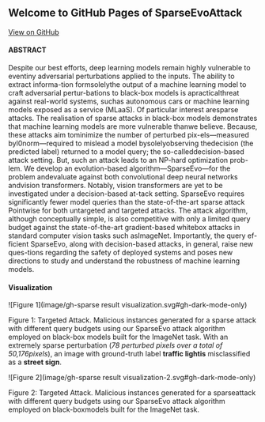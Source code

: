 ## Welcome to GitHub Pages of SparseEvoAttack

[View on GitHub](https://github.com/SparseEvoAttack/SparseEvoAttack.github.io/blob/main/index.md) 

#### ABSTRACT

Despite our best efforts, deep learning models remain highly vulnerable to eventiny adversarial perturbations applied to the inputs. The ability to extract informa-tion formsolelythe output of a machine learning model to craft adversarial pertur-bations to black-box models is apracticalthreat against real-world systems, suchas autonomous cars or machine learning models exposed as a service (MLaaS). Of particular interest aresparse attacks. The realisation of sparse attacks in black-box models demonstrates that machine learning models are more vulnerable thanwe believe.  Because, these attacks aim tominimize the number of perturbed pix-els—measured byl0norm—required to mislead a model bysolelyobserving thedecision (the predicted label) returned to a model query; the so-calleddecision-based attack setting.  But, such an attack leads to an NP-hard optimization prob-lem. We develop an evolution-based algorithm—SparseEvo—for the problem andevaluate against both convolutional deep neural networks andvision transformers. Notably, vision transformers are yet to be investigated under a decision-based at-tack setting. SparseEvo requires significantly fewer model queries than the state-of-the-art sparse attack Pointwise for both untargeted and targeted attacks.  The attack algorithm, although conceptually simple, is also competitive with only a limited query budget against the state-of-the-art gradient-based whitebox attacks in standard computer vision tasks such asImageNet. Importantly, the query ef-ficient SparseEvo, along with decision-based attacks, in general, raise new ques-tions regarding the safety of deployed systems and poses new directions to study and understand the robustness of machine learning models.

#### Visualization

![Figure 1](image/gh-sparse result visualization.svg#gh-dark-mode-only)

Figure  1:   Targeted  Attack. Malicious  instances  generated  for  a  sparse  attack  with  different query budgets using our SparseEvo attack algorithm employed on black-box models built for the ImageNet task. With an extremely sparse perturbation (_78 perturbed pixels over a total of 50,176pixels_), an image with ground-truth label **traffic lightis** misclassified as a **street sign**.

![Figure 2](image/gh-sparse result visualization-2.svg#gh-dark-mode-only)

Figure 2: Targeted Attack. Malicious instances generated for a sparseattack with different query budgets using our SparseEvo attack algorithm employed on black-boxmodels built for the ImageNet task.
